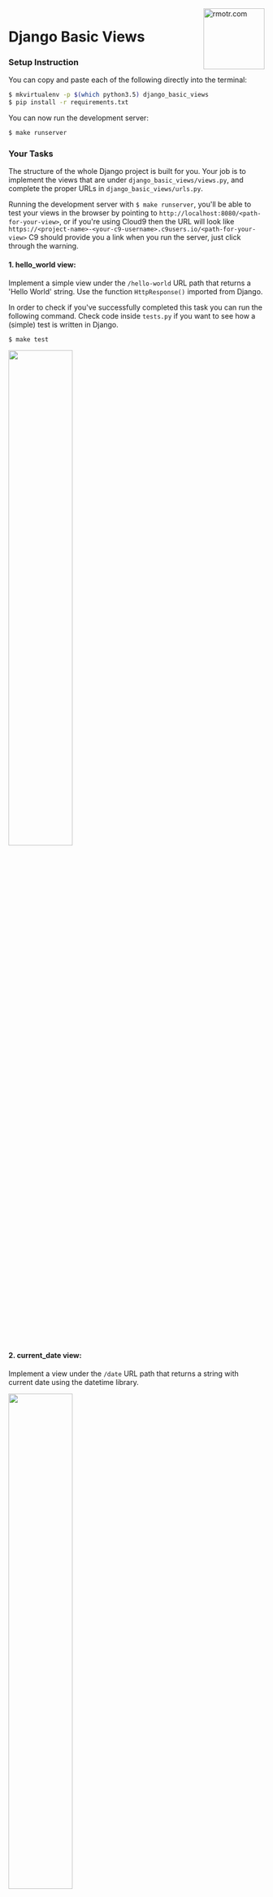 <img align="right" width="120" alt="rmotr.com" src="https://user-images.githubusercontent.com/7065401/45454218-80bee800-b6b9-11e8-97bb-bb5e7675f440.png">

# Django Basic Views


### Setup Instruction

You can copy and paste each of the following directly into the terminal:

```bash
$ mkvirtualenv -p $(which python3.5) django_basic_views
$ pip install -r requirements.txt
```

You can now run the development server:

```bash
$ make runserver
```


### Your Tasks

The structure of the whole Django project is built for you. Your job is to implement the views that are under `django_basic_views/views.py`, and complete the proper URLs in `django_basic_views/urls.py`.

Running the development server with `$ make runserver`, you'll be able to test your views in the browser by pointing to `http://localhost:8080/<path-for-your-view>`, or if you're using Cloud9 then the URL will look like `https://<project-name>-<your-c9-username>.c9users.io/<path-for-your-view>` C9 should provide you a link when you run the server, just click through the warning.


#### 1. hello_world view:

Implement a simple view under the `/hello-world` URL path that returns a 'Hello World' string. Use the function `HttpResponse()` imported from Django.

In order to check if you've successfully completed this task you can run the following command. Check code inside `tests.py` if you want to see how a (simple) test is written in Django.
 ```bash
$ make test
```

<img src="https://user-images.githubusercontent.com/2788551/39313217-de76c182-4947-11e8-8aa8-e69b4e817526.png" width="50%" height="50%">


#### 2. current_date view:

Implement a view under the `/date` URL path that returns a string with current date using the datetime library.

<img src="https://user-images.githubusercontent.com/2788551/39313417-53b221e4-4948-11e8-943f-1042b21ad670.png" width="50%" height="50%">


#### 3. my_age view:

Implement a view under the `/my-age/<year>/<month>/<day>` URL path that returns a string with the format: "Your age is X years old" based on given /year/month/day that come as parameters.

<img src="https://user-images.githubusercontent.com/2788551/39313575-bc4deb34-4948-11e8-81a4-85d681ec5bb7.png" width="50%" height="50%">


#### 4. next_birthday view:

Implement a view under the `/next-birthday/<birthday>` URL path where `birthday` parameter is a string with the format "YYYY-MM-DD". The view should calculate the amount of days until next birthday and return a string with the format "'Days until next birthday: XYZ'"

<img src="https://user-images.githubusercontent.com/2788551/39313769-3019a1c0-4949-11e8-8688-6184cdbcf187.png" width="50%" height="50%">


#### 5. profile view:

Implement a view under the `/profile` URL path that renders the `profile.html` template. You'll need to use the `render()` function imported from Django. Also make sure to check what variables the template is going to look for and provide `render()` with a context dictionary that has those variables as keys (you can choose whatever you'd like for the values).

<img src="https://user-images.githubusercontent.com/2788551/39314078-ce9bff0a-4949-11e8-9f71-87becbd3baae.png" width="50%" height="50%">


#### 6. authors and author views:

The goal for this task is to practice routing between two URLs.
You will have:
* `/authors` which renders a list of Authors (the template is provided already)
* `/author/<authors_last_name>` which renders the detail view for each given author, using the AUTHORS_INFO context dictionary provided to you.

The first view just needs to render the given `authors.html` template.

Second view has to take the `authors_last_name` provided in the URL, look for for the proper author info in the dictionary, and send it as context while rendering the `author.html` template. Make sure to check that the variables the `author.html` template is looking for match the keys of the context dictionary you are sending.

<img src="https://user-images.githubusercontent.com/2788551/39314260-3d6cd2f6-494a-11e8-9a05-7533868d64a4.png" width="50%" height="50%">

<img src="https://user-images.githubusercontent.com/2788551/39314282-489c6718-494a-11e8-9734-9be58ea9807e.png" width="50%" height="50%">

